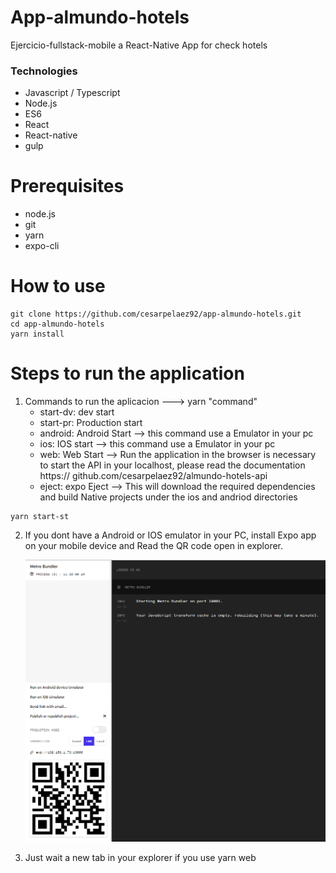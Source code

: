 # App-almundo-hotels
Ejercicio-fullstack-mobile a React-Native App for check hotels


### Technologies
- Javascript / Typescript
- Node.js
- ES6
- React
- React-native
- gulp

# Prerequisites
- node.js
- git
- yarn
- expo-cli

# How to use

```
git clone https://github.com/cesarpelaez92/app-almundo-hotels.git
cd app-almundo-hotels
yarn install
```
# Steps to run the application
1. Commands to run the aplicacion ---> yarn "command"
    - start-dv: dev start
    - start-pr: Production start
    - android: Android Start    --> this command use a Emulator in your pc
    - ios: IOS start    --> this command use a Emulator in your pc
    - web: Web Start    --> Run the application in the browser is necessary to start the API in your localhost, please read the documentation https://                        github.com/cesarpelaez92/almundo-hotels-api
    - eject: expo Eject --> This will download the required dependencies and build Native projects under the ios and andriod directories
```
yarn start-st
```
2. If you dont have a Android or IOS emulator in your PC, install Expo app on your mobile device and Read the QR code open in explorer.
   
    ![QR code open in explorer](assets/QR.png)

3. Just wait a new tab in your explorer if you use yarn web

